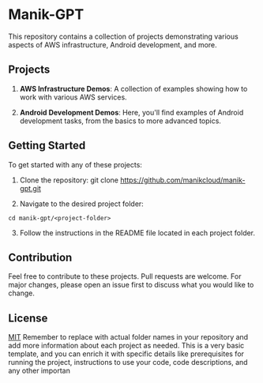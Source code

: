 # Manik-GPT

This repository contains a collection of projects demonstrating various aspects of AWS infrastructure, Android development, and more.

## Projects

1. **AWS Infrastructure Demos**: A collection of examples showing how to work with various AWS services.

2. **Android Development Demos**: Here, you'll find examples of Android development tasks, from the basics to more advanced topics.

## Getting Started

To get started with any of these projects:

1. Clone the repository:
git clone https://github.com/manikcloud/manik-gpt.git



2. Navigate to the desired project folder:
```
cd manik-gpt/<project-folder>
```

3. Follow the instructions in the README file located in each project folder.

## Contribution

Feel free to contribute to these projects. Pull requests are welcome. For major changes, please open an issue first to discuss what you would like to change.

## License

[MIT](https://choosealicense.com/licenses/mit/)
Remember to replace <project-folder> with actual folder names in your repository and add more information about each project as needed. This is a very basic template, and you can enrich it with specific details like prerequisites for running the project, instructions to use your code, code descriptions, and any other importan